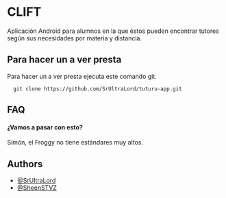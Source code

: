 
# CLIFT

Aplicación Android para alumnos en la que éstos pueden encontrar tutores según sus
necesidades por materia y distancia.



## Para hacer un a ver presta

Para hacer un a ver presta ejecuta este comando git.

```git
  git clone https://github.com/SrUltraLord/tuturu-app.git
```

  
## FAQ

#### ¿Vamos a pasar con esto?

Simón, el Froggy no tiene estándares muy altos.

  
## Authors

- [@SrUltraLord](https://github.com/SrUltraLord)
- [@SheenSTVZ](https://github.com/SheenSTVZ)

  
